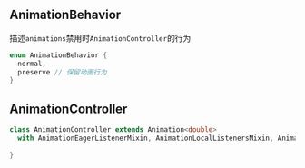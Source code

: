 ## AnimationBehavior

描述`animations`禁用时`AnimationController`的行为

```dart
enum AnimationBehavior {
  normal,
  preserve // 保留动画行为
}
```



## AnimationController

```dart
class AnimationController extends Animation<double>
  with AnimationEagerListenerMixin, AnimationLocalListenersMixin, AnimationLocalStatusListenersMxin {
  
}
```